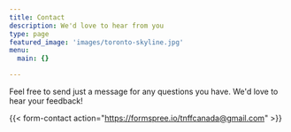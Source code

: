 ```yaml
---
title: Contact
description: We'd love to hear from you
type: page
featured_image: 'images/toronto-skyline.jpg'
menu:
  main: {}

---
```


Feel free to send just a message for any questions you have. We'd love to hear your feedback!  

{{< form-contact action="https://formspree.io/tnffcanada@gmail.com"  >}}
